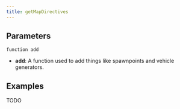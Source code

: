 ```yaml
---
title: getMapDirectives
---
```


Parameters
----------

```
function add
```

- **add**: A function used to add things like spawnpoints and vehicle generators.

Examples
--------

TODO
